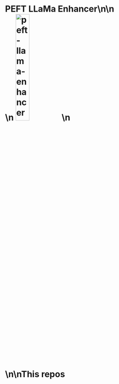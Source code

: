 # PEFT LLaMa Enhancer\n\n<div style="max-width:800px">\n  <img src="https://user-images.githubusercontent.com/2821124/232169319-4546926b-af14-4c4e-9126-675ca647935d.png" alt="peft-llama-enhancer" style="width:30%"/>\n</div>\n\nThis repos